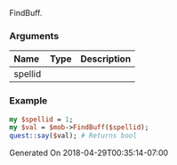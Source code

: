 FindBuff.
### Arguments
**Name**|**Type**|**Description**
:---|:---|:---
spellid||

### Example

```perl
my $spellid = 1;
my $val = $mob->FindBuff($spellid);
quest::say($val); # Returns bool
```


Generated On 2018-04-29T00:35:14-07:00